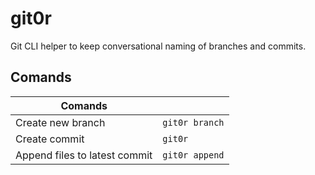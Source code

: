 # git0r
Git CLI helper to keep conversational naming of branches and commits.

## Comands

| Comands |                |
| ----------- |----------------|
| Create new branch | `git0r branch` |
| Create commit | `git0r`        |
| Append files to latest commit | `git0r append` |
